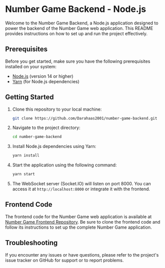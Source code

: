 # Number Game Backend - Node.js

Welcome to the Number Game Backend, a Node.js application designed to power the backend of the Number Game web application. This README provides instructions on how to set up and run the project effectively.

## Prerequisites

Before you get started, make sure you have the following prerequisites installed on your system:

- [Node.js](https://nodejs.org/) (version 14 or higher)
- [Yarn](https://classic.yarnpkg.com/en/docs/install) (for Node.js dependencies)

## Getting Started

1. Clone this repository to your local machine:

   ```bash
   git clone https://github.com/Darahaas2001/number-game-backend.git
   ```

2. Navigate to the project directory:

   ```bash
   cd number-game-backend
   ```

3. Install Node.js dependencies using Yarn:

   ```bash
   yarn install
   ```

4. Start the application using the following command:

   ```bash
   yarn start
   ```

5. The WebSocket server (Socket.IO) will listen on port 8000. You can access it at `http://localhost:8000` or integrate it with the frontend.

## Frontend Code

The frontend code for the Number Game web application is available at [Number Game Frontend Repository](https://github.com/Darahaas2001/number-game). Be sure to clone the frontend code and follow its instructions to set up the complete Number Game application.

## Troubleshooting

If you encounter any issues or have questions, please refer to the project's issue tracker on GitHub for support or to report problems.
